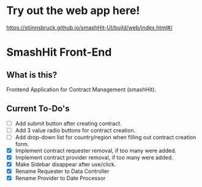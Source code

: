 # Try out the web app here!
https://stiinnsbruck.github.io/smashHit-UI/build/web/index.html#/

# SmashHit Front-End

## What is this?
Frontend Application for Contract Management (smashHit).

## Current To-Do's
- [ ] Add submit button after creating contract.
- [ ] Add 3 value radio buttons for contract creation.
- [ ] Add drop-down list for country/region when filling out contract creation form.
- [X] Implement contract requester removal, if too many were added.
- [X] Implement contract provider removal, if too many were added.
- [X] Make Sidebar disappear after use/click.
- [X] Rename Requester to Data Controller
- [X] Rename Provider to Date Processor
